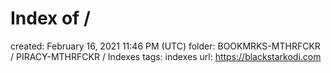 # Index of /

created: February 16, 2021 11:46 PM (UTC)
folder: BOOKMRKS-MTHRFCKR / PIRACY-MTHRFCKR / Indexes
tags: indexes
url: https://blackstarkodi.com